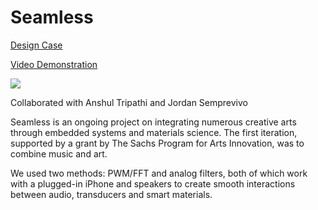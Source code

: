 # Seamless
[Design Case](https://www.saifkhawaja.com/seamless)

[Video Demonstration](https://youtu.be/tIBk68pGvAc)

![](https://github.com/safekhawaja/misc_IoT/blob/master/IMG_1288.jpg)

Collaborated with Anshul Tripathi and Jordan Semprevivo

Seamless is an ongoing project on integrating numerous creative arts through embedded systems and materials science. The first iteration, supported by a grant by The Sachs Program for Arts Innovation, was to combine music and art. 

We used two methods: PWM/FFT and analog filters, both of which work with a plugged-in iPhone and speakers to create smooth interactions between audio, transducers and smart materials.
